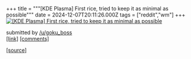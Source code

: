 +++
title = """[KDE Plasma] First rice, tried to keep it as minimal as possible"""
date = 2024-12-07T20:11:26.000Z
tags = ["reddit","wm"]
+++
[![[KDE Plasma] First rice, tried to keep it as minimal as possible](https://b.thumbs.redditmedia.com/UjQ8b5Qt2cbazer4h1UTeIcHVRl6mofp1KEz5zs6LYI.jpg "[KDE Plasma] First rice, tried to keep it as minimal as possible")](https://www.reddit.com/r/unixporn/comments/1h912k2/kde_plasma_first_rice_tried_to_keep_it_as_minimal/)

submitted by [/u/goku\_boss](https://www.reddit.com/user/goku_boss)  
[\[link\]](https://www.reddit.com/gallery/1h912k2) [\[comments\]](https://www.reddit.com/r/unixporn/comments/1h912k2/kde_plasma_first_rice_tried_to_keep_it_as_minimal/)

[[source]](https://www.reddit.com/r/unixporn/comments/1h912k2/kde_plasma_first_rice_tried_to_keep_it_as_minimal/)
